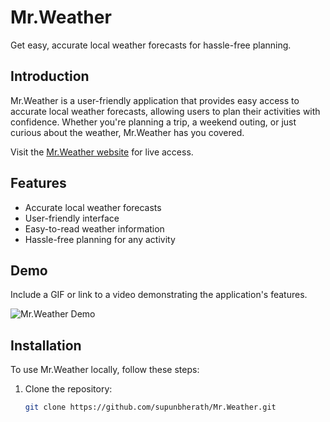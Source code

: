 # Mr.Weather
<!-- If you have a logo, include it here -->
Get easy, accurate local weather forecasts for hassle-free planning.

## Introduction
Mr.Weather is a user-friendly application that provides easy access to accurate local weather forecasts, allowing users to plan their activities with confidence. Whether you're planning a trip, a weekend outing, or just curious about the weather, Mr.Weather has you covered.

Visit the [Mr.Weather website](https://supunbherath.github.io/Mr.Weather/) for live access.

## Features
- Accurate local weather forecasts
- User-friendly interface
- Easy-to-read weather information
- Hassle-free planning for any activity

## Demo
Include a GIF or link to a video demonstrating the application's features.

![Mr.Weather Demo](link/to/demo.gif)

## Installation
To use Mr.Weather locally, follow these steps:

1. Clone the repository:
   ```bash
   git clone https://github.com/supunbherath/Mr.Weather.git
